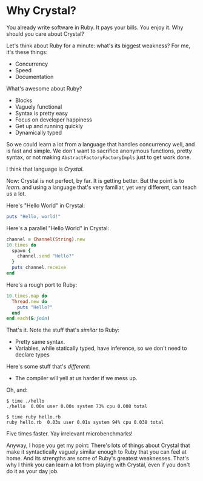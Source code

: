 Why Crystal?
====================

You already write software in Ruby. It pays your bills. You enjoy it.
Why should you care about Crystal?

Let's think about Ruby for a minute: what's its biggest weakness? For
me, it's these things:

-   Concurrency
-   Speed
-   Documentation

What's awesome about Ruby?

-   Blocks
-   Vaguely functional
-   Syntax is pretty easy
-   Focus on developer happiness
-   Get up and running quickly
-   Dynamically typed

So we could learn a lot from a language that handles concurrency well,
and is fast and simple. We don't want to sacrifice anonymous functions, pretty syntax,
or not making `AbstractFactoryFactoryImpls` just to get work done.

I think that language is *Crystal*.

Now: Crystal is not perfect, by far. It is getting better.
But the point is to *learn*. and using a language that's very familiar, yet very different, can teach us a lot.

Here's "Hello World" in Crystal:

```ruby
puts "Hello, world!"
```

Here's a parallel "Hello World" in Crystal:

```ruby
channel = Channel(String).new
10.times do
  spawn {
    channel.send "Hello?"
  }
  puts channel.receive
end
```

Here's a rough port to Ruby:


```ruby
10.times.map do
  Thread.new do
    puts "Hello?"
  end
end.each(&:join)
```

That's it. Note the stuff that's *similar* to Ruby:

-   Pretty same syntax.
-   Variables, while statically typed, have inference, so we don't need to declare types

Here's some stuff that's *different*:

-   The compiler will yell at us harder if we mess up.

Oh, and:

    $ time ./hello
    ./hello  0.00s user 0.00s system 73% cpu 0.008 total

    $ time ruby hello.rb
    ruby hello.rb  0.03s user 0.01s system 94% cpu 0.038 total

Five times faster. Yay irrelevant microbenchmarks!

Anyway, I hope you get my point: There's lots of things about Crystal that
make it syntactically vaguely similar enough to Ruby that you can feel
at home. And its strengths are some of Ruby's
greatest weaknesses. That's why I think you can learn a lot from playing
with Crystal, even if you don't do it as your day job.
